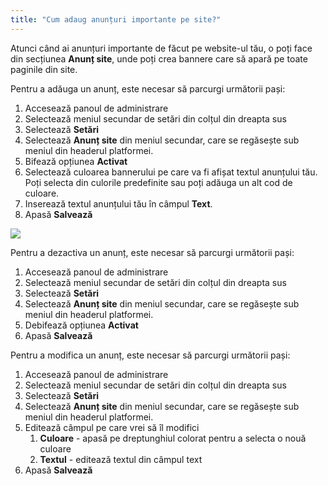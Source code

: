 ```yaml
---
title: "Cum adaug anunțuri importante pe site?"
---
```


Atunci când ai anunțuri importante de făcut pe website-ul tău, o poți
face din secțiunea **Anunț site**, unde poți crea bannere care să apară
pe toate paginile din site.

Pentru a adăuga un anunț, este necesar să parcurgi următorii pași:

1)  Accesează panoul de administrare
2)  Selectează meniul secundar de setări din colțul din dreapta sus
3)  Selectează **Setări**
4)  Selectează **Anunț site** din meniul secundar, care se regăsește sub
    meniul din headerul platformei.
5)  Bifează opțiunea **Activat**
6)  Selectează culoarea bannerului pe care va fi afișat textul anunțului
    tău. Poți selecta din culorile predefinite sau poți adăuga un alt
    cod de culoare.
7)  Inserează textul anunțului tău în câmpul **Text**.
8)  Apasă **Salvează**

![](/assets/help/006.png)

Pentru a dezactiva un anunț, este necesar să parcurgi următorii pași:

1)  Accesează panoul de administrare
2)  Selectează meniul secundar de setări din colțul din dreapta sus
3)  Selectează **Setări**
4)  Selectează **Anunț site** din meniul secundar, care se regăsește sub
    meniul din headerul platformei.
5)  Debifează opțiunea **Activat**
6)  Apasă **Salvează**

Pentru a modifica un anunț, este necesar să parcurgi următorii pași:

1)  Accesează panoul de administrare
2)  Selectează meniul secundar de setări din colțul din dreapta sus
3)  Selectează **Setări**
4)  Selectează **Anunț site** din meniul secundar, care se regăsește sub
    meniul din headerul platformei.
5)  Editează câmpul pe care vrei să îl modifici
    1.  **Culoare** - apasă pe dreptunghiul colorat pentru a selecta o
        nouă culoare
    2.  **Textul** - editează textul din câmpul text
6)  Apasă **Salvează**
